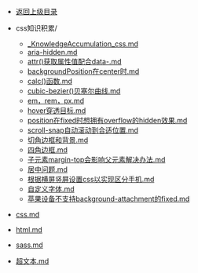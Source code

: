 - [返回上级目录](../)

- css知识积累/
    - [_KnowledgeAccumulation_css.md](_KnowledgeAccumulation_css.md)
    - [aria-hidden.md](aria-hidden.md)
    - [attr()获取属性值配合data-.md](attr()获取属性值配合data-.md)
    - [backgroundPosition在center时.md](backgroundPosition在center时.md)
    - [calc()函数.md](calc()函数.md)
    - [cubic-bezier()贝塞尔曲线.md](cubic-bezier()贝塞尔曲线.md)
    - [em，rem，px.md](em，rem，px.md)
    - [hover穿透目标.md](hover穿透目标.md)
    - [position在fixed时想拥有overflow的hidden效果.md](position在fixed时想拥有overflow的hidden效果.md)
    - [scroll-snap自动滚动到合适位置.md](scroll-snap自动滚动到合适位置.md)
    - [切角边框和背景.md](切角边框和背景.md)
    - [四角边框.md](四角边框.md)
    - [子元素margin-top会影响父元素解决办法.md](子元素margin-top会影响父元素解决办法.md)
    - [居中问题.md](居中问题.md)
    - [根据横屏竖屏设置css以实现区分手机.md](根据横屏竖屏设置css以实现区分手机.md)
    - [自定义字体.md](自定义字体.md)
    - [苹果设备不支持background-attachment的fixed.md](苹果设备不支持background-attachment的fixed.md)
- [css.md](css.md)
- [html.md](html.md)
- [sass.md](sass.md)
- [超文本.md](超文本.md)